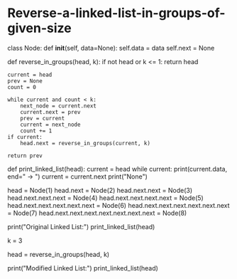 # Reverse-a-linked-list-in-groups-of-given-size
class Node:
    def __init__(self, data=None):
        self.data = data
        self.next = None


def reverse_in_groups(head, k):
    if not head or k <= 1:
        return head

    current = head
    prev = None
    count = 0

    while current and count < k:
        next_node = current.next
        current.next = prev
        prev = current
        current = next_node
        count += 1
    if current:
        head.next = reverse_in_groups(current, k)

    return prev


def print_linked_list(head):
    current = head
    while current:
        print(current.data, end=" -> ")
        current = current.next
    print("None")

head = Node(1)
head.next = Node(2)
head.next.next = Node(3)
head.next.next.next = Node(4)
head.next.next.next.next = Node(5)
head.next.next.next.next.next = Node(6)
head.next.next.next.next.next.next = Node(7)
head.next.next.next.next.next.next.next = Node(8)

print("Original Linked List:")
print_linked_list(head)

k = 3  

head = reverse_in_groups(head, k)

print("Modified Linked List:")
print_linked_list(head)

